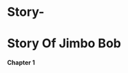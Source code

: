 # Story-
<HTML>
	<HEAD>
		<TITLE>
		Story Time
		</TITLE>
		</HEAD>
<BODY>
   <H1>Story Of Jimbo Bob</H1>
	<p><b>Chapter 1</b></P>
</BODY>
</HTML>